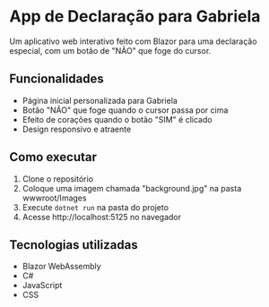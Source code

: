 # App de Declaração para Gabriela

Um aplicativo web interativo feito com Blazor para uma declaração especial, com um botão de "NÃO" que foge do cursor.

## Funcionalidades

- Página inicial personalizada para Gabriela
- Botão "NÃO" que foge quando o cursor passa por cima
- Efeito de corações quando o botão "SIM" é clicado
- Design responsivo e atraente

## Como executar

1. Clone o repositório
2. Coloque uma imagem chamada "background.jpg" na pasta wwwroot/Images
3. Execute `dotnet run` na pasta do projeto
4. Acesse http://localhost:5125 no navegador

## Tecnologias utilizadas

- Blazor WebAssembly
- C#
- JavaScript
- CSS 